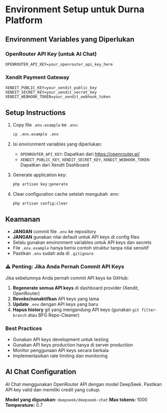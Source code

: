 # Environment Setup untuk Durna Platform

## Environment Variables yang Diperlukan

### OpenRouter API Key (untuk AI Chat)

```env
OPENROUTER_API_KEY=your_openrouter_api_key_here
```

### Xendit Payment Gateway

```env
XENDIT_PUBLIC_KEY=your_xendit_public_key
XENDIT_SECRET_KEY=your_xendit_secret_key
XENDIT_WEBHOOK_TOKEN=your_xendit_webhook_token
```

## Setup Instructions

1. Copy file `.env.example` ke `.env`:

    ```bash
    cp .env.example .env
    ```

2. Isi environment variables yang diperlukan:

    - `OPENROUTER_API_KEY`: Dapatkan dari https://openrouter.ai/
    - `XENDIT_PUBLIC_KEY`, `XENDIT_SECRET_KEY`, `XENDIT_WEBHOOK_TOKEN`: Dapatkan dari Xendit Dashboard

3. Generate application key:

    ```bash
    php artisan key:generate
    ```

4. Clear configuration cache setelah mengubah .env:
    ```bash
    php artisan config:clear
    ```

## Keamanan

-   **JANGAN** commit file `.env` ke repository
-   **JANGAN** gunakan nilai default untuk API keys di config files
-   Selalu gunakan environment variables untuk API keys dan secrets
-   File `.env.example` hanya berisi contoh struktur tanpa nilai sensitif
-   Pastikan `.env` sudah ada di `.gitignore`

### ⚠️ Penting: Jika Anda Pernah Commit API Keys

Jika sebelumnya Anda pernah commit API keys ke GitHub:

1. **Regenerate semua API keys** di dashboard provider (Xendit, OpenRouter)
2. **Revoke/nonaktifkan** API keys yang lama
3. **Update** `.env` dengan API keys yang baru
4. **Hapus history** git yang mengandung API keys (gunakan `git filter-branch` atau BFG Repo-Cleaner)

### Best Practices

-   Gunakan API keys development untuk testing
-   Gunakan API keys production hanya di server production
-   Monitor penggunaan API keys secara berkala
-   Implementasikan rate limiting dan monitoring

## AI Chat Configuration

AI Chat menggunakan OpenRouter API dengan model DeepSeek. Pastikan API key valid dan memiliki credit yang cukup.

**Model yang digunakan:** `deepseek/deepseek-chat`
**Max tokens:** 1000
**Temperature:** 0.7
